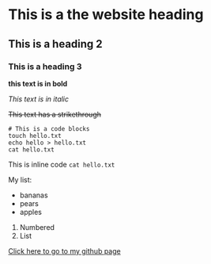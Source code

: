 # This is a the website heading 

## This is a heading 2

### This is a heading 3

**this text is in bold**

_This text is in italic_

~~This text has a strikethrough~~

```
# This is a code blocks
touch hello.txt
echo hello > hello.txt
cat hello.txt
```

This is inline code `cat hello.txt`  

My list: 
 - bananas
 - pears
 - apples
 
1. Numbered
2. List

[Click here to go to my github page](https://www.expmedndm.ox.ac.uk/modernising-medical-microbiology)
